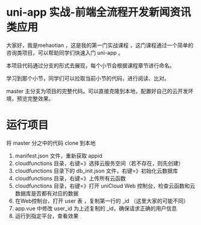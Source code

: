 # uni-app 实战-前端全流程开发新闻资讯类应用
大家好，我是mehaotian ，这是我的第一门实战课程 ，这门课程通过一个简单的咨询类项目，可以帮助同学们快速入门 uni-app 。

本项目代码通过分支的形式去展现，每个小节会根据课程章节进行命名。

学习到那个小节，同学们可以拉取当前小节的代码，进行阅读、比对。

master 主分支为项目的完整代码。可以直接克隆到本地，配置好自己的云开发环境，预览完整效果。


# 运行项目 

将 master 分之中的代码 clone 到本地

1. manifest.json 文件，重新获取 appid2. cloudfunctions 目录，右键=》选择云服务空间（若不存在，则先创建）3. cloudfunctions 目录下的 db_init.json 文件，右键=》初始化云数据库4. cloudfunctions 目录，右键=》上传所有云函数5. cloudfunctions 目录，右键=》打开 uniCloud Web 控制台，检查云函数和云数据库是否都有对应的数据6. 在Web控制台，打开 user 表 ，复制第一行的 _id （这里大家的可能不同）7. app.vue 中修改 user_id 为上述复制的 _id，确保请求正确的用户信息 
8. 运行到指定平台，查看效果


